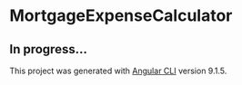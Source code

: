 # MortgageExpenseCalculator

## In progress...

This project was generated with [Angular CLI](https://github.com/angular/angular-cli) version 9.1.5.
